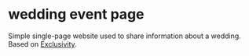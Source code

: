# wedding event page

Simple single-page website used to share information about a wedding.  Based on [Exclusivity](https://themewagon.com/themes/free-bootstrap-4-one-page-template-exclusivity/).
